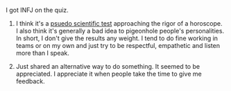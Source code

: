 I got INFJ on the quiz.

1. I think it's a [psuedo scientific test](https://www.youtube.com/watch?v=sR9myaHmcEo) approaching the rigor of a horoscope.
I also think it's generally a bad idea to pigeonhole people's personalities. In short, I don't give the results 
any weight. I tend to do fine working in teams or on my own and just try to be respectful, empathetic and listen 
more than I speak.

2. Just shared an alternative way to do something. It seemed to be appreciated. I appreciate it when people take 
the time to give me feedback.
